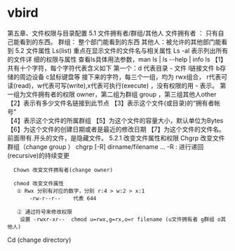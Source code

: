 # vbird

第五章、文件权限与目录配置
   5.1  文件拥有者/群组/其他人 
         文件拥有者 ： 只有自己能看到的东西。
         群组： 整个部门能看到的东西
         其他人：被允许的其他部门能看到
   5.2 文件属性
        Ls(list) 重点在显示文件的文件名与相关属性
       Ls -al 表示列出所有的文件详 细的权限与属性
       查看ls具体用法参数，man ls  | ls --help | info ls 
     【1】 共有十个字符，每个字符代表含义如下
              第一个：d 代表目录  - 文件  l链接文件  b存储的周边设备  c鼠标键盘等
              接下来的字符，每三个一组，均为 rwx组合， r代表可读(read)，w代表可写(write),x代表可执行(execute) ，没有权限的用 - 表示。
              第一组为文件拥有者的权限 owner，第二组为群组 group ，第三组其他人other
     【2】表示有多少文件名链接到此节点
    【3】表示这个文件(或目录)的“拥有者帐号”    
    【4】表示这个文件的所属群组
    【5】为这个文件的容量大小，默认单位为Bytes    
    【6】为这个文件的创建日期或者是最近的修改日期
    【7】为这个文件的文件名。前面带有.开头的文件，是隐藏文件。
   5.2.1 改变文件属性和权限
      Chgrp 改变文件群组（change group ）
          chgrp [-R] dirname/filename ...   -R : 进行递回(recursive)的持续变更

      Chown 改变文件拥有者(change owner)

      chmod 改变文件属性
       ① Rwx 分别有对应的数字，分别 r:4 > w:2 > x:1 
           -rw-r--r--    代表 644

       ② 通过符号来修改权限
        设置 -rwxr-xr--  chmod u=rwx,g=rx,o=r filename (u文件拥有者 g群组 o其他人)


Cd (change directory)
